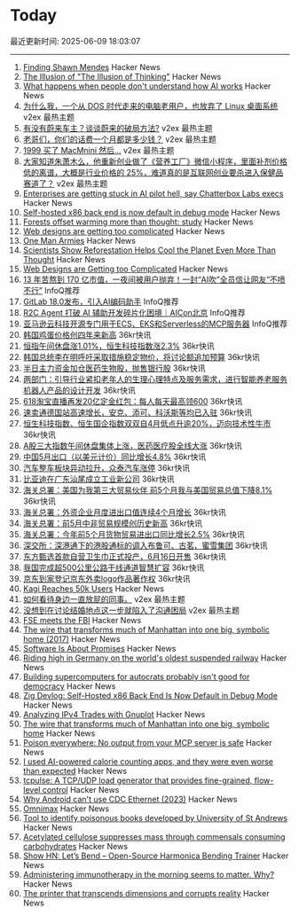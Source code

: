 # Today

最近更新时间: 2025-06-09 18:03:07

--- 
1. [Finding Shawn Mendes](https://ericneyman.wordpress.com/2019/11/26/finding-shawn-mendes/) Hacker News
2. [The Illusion of "The Illusion of Thinking"](https://www.seangoedecke.com/illusion-of-thinking/) Hacker News
3. [What happens when people don't understand how AI works](https://www.theatlantic.com/culture/archive/2025/06/artificial-intelligence-illiteracy/683021/) Hacker News
4. [为什么我，一个从 DOS 时代走来的电脑老用户，也放弃了 Linux 桌面系统](https://www.v2ex.com/t/1137392) v2ex 最热主题
5. [有没有蔚来车主？谈谈蔚来的破局方法?](https://www.v2ex.com/t/1137335) v2ex 最热主题
6. [老哥们，你们的话费一个月都是多少钱？](https://www.v2ex.com/t/1137300) v2ex 最热主题
7. [1999 买了 MacMnini 然后…](https://www.v2ex.com/t/1137293) v2ex 最热主题
8. [大家知道朱萧木么，他重新创业做了《营养工厂》微信小程序，里面补剂价格低的离谱，大概是行业价格的 25%，难道真的是互联网创业要杀进入保健品赛道了？](https://www.v2ex.com/t/1137273) v2ex 最热主题
9. [Enterprises are getting stuck in AI pilot hell, say Chatterbox Labs execs](https://www.theregister.com/2025/06/08/chatterbox_labs_ai_adoption/) Hacker News
10. [Self-hosted x86 back end is now default in debug mode](https://ziglang.org/devlog/2025/#2025-06-08) Hacker News
11. [Forests offset warming more than thought: study](https://news.ucr.edu/articles/2025/05/29/does-planting-trees-really-help-cool-planet) Hacker News
12. [Web designs are getting too complicated](https://websmith.studio/blog/website-designs-are-getting-too-complicated/) Hacker News
13. [One Man Armies](https://quarter--mile.com/One-Man-Armies) Hacker News
14. [Scientists Show Reforestation Helps Cool the Planet Even More Than Thought](https://news.ucr.edu/articles/2025/05/29/does-planting-trees-really-help-cool-planet) Hacker News
15. [Web Designs are Getting too Complicated](https://websmith.studio/blog/website-designs-are-getting-too-complicated/) Hacker News
16. [13 年苦熬到 170 亿市值，一夜间被用户抛弃！一封“AI吹”全员信让网友“不喷不行”](https://www.infoq.cn/article/5b4UQpG0vHoOWDPEqJH5) InfoQ推荐
17. [GitLab 18.0发布，引入AI编码助手](https://www.infoq.cn/article/tQMQcxgm7JHgh4Zjed0H) InfoQ推荐
18. [R2C Agent 打破 AI 辅助开发碎片化困境｜AICon北京](https://www.infoq.cn/article/K3tQuC58SI8l8f5DM4KG) InfoQ推荐
19. [亚马逊云科技开源专门用于ECS、EKS和Serverless的MCP服务器](https://www.infoq.cn/article/RgsFgkDiaeZ03eoCogEu) InfoQ推荐
20. [韩国鸡蛋价格创四年来新高](https://www.36kr.com/newsflashes/3328718484761097) 36kr快讯
21. [恒指午间休盘涨1.01%，恒生科技指数涨2.3%](https://www.36kr.com/newsflashes/3328742063270148) 36kr快讯
22. [韩国总统李在明呼吁采取措施稳定物价，将讨论额追加预算](https://www.36kr.com/newsflashes/3328720441223683) 36kr快讯
23. [半日主力资金加仓医药生物股，抛售银行股](https://www.36kr.com/newsflashes/3328713974901251) 36kr快讯
24. [两部门：引导行业紧扣老年人的生理心理特点及服务需求，进行智能养老服务机器人产品的设计开发](https://www.36kr.com/newsflashes/3328720744229120) 36kr快讯
25. [618淘宝直播再发20亿定金红包：每人每天最高领600](https://www.36kr.com/newsflashes/3328712383932936) 36kr快讯
26. [速卖通德国站高速增长，安克、添可、科沃斯等均已入驻](https://www.36kr.com/newsflashes/3328708825557507) 36kr快讯
27. [恒生科技指数、恒生国企指数双双自4月低点升逾20%，迈向技术性牛市](https://www.36kr.com/newsflashes/3328703291795720) 36kr快讯
28. [A股三大指数午间休盘集体上涨，医药医疗股全线大涨](https://www.36kr.com/newsflashes/3328702764001797) 36kr快讯
29. [中国5月出口（以美元计价）同比增长4.8%](https://www.36kr.com/newsflashes/3328691728361987) 36kr快讯
30. [汽车整车板块异动拉升，众泰汽车涨停](https://www.36kr.com/newsflashes/3328685399075330) 36kr快讯
31. [比亚迪在广东汕尾成立工业新公司](https://www.36kr.com/newsflashes/3328649072077315) 36kr快讯
32. [海关总署：美国为我第三大贸易伙伴 前5个月我与美国贸易总值下降8.1%](https://www.36kr.com/newsflashes/3328681137596678) 36kr快讯
33. [海关总署：外资企业月度进出口值连续4个月增长](https://www.36kr.com/newsflashes/3328677049936392) 36kr快讯
34. [海关总署：前5月中非贸易规模创历史新高](https://www.36kr.com/newsflashes/3328676210436608) 36kr快讯
35. [海关总署：今年前5个月货物贸易进出口同比增长2.5%](https://www.36kr.com/newsflashes/3328674815764999) 36kr快讯
36. [深交所：深港通下的港股通标的调入布鲁可、古茗、蜜雪集团](https://www.36kr.com/newsflashes/3328670252280327) 36kr快讯
37. [东方甄选首款自营卫生巾正式投产，6月16日开售](https://www.36kr.com/newsflashes/3328665553496326) 36kr快讯
38. [我国完成超500公里公路干线通道智慧扩容](https://www.36kr.com/newsflashes/3328664745208067) 36kr快讯
39. [京东到家登记京东外卖logo作品著作权](https://www.36kr.com/newsflashes/3328648317184514) 36kr快讯
40. [Kagi Reaches 50k Users](https://kagi.com/stats?stat=members) Hacker News
41. [如何看待身边一直放屁的同事。](https://www.v2ex.com/t/1137274) v2ex 最热主题
42. [没想到在讨论结婚地点这一步就陷入了沟通困局](https://www.v2ex.com/t/1137271) v2ex 最热主题
43. [FSE meets the FBI](https://blog.freespeechextremist.com/blog/fse-vs-fbi.html) Hacker News
44. [The wire that transforms much of Manhattan into one big, symbolic home (2017)](https://www.atlasobscura.com/articles/eruv-manhattan-invisible-wire-jewish-symbolic-religious-home) Hacker News
45. [Software Is About Promises](https://www.bramadams.dev/software-is-about-promises/) Hacker News
46. [Riding high in Germany on the world's oldest suspended railway](https://www.theguardian.com/travel/2025/jun/09/riding-high-in-germany-on-the-worlds-oldest-suspended-railway) Hacker News
47. [Building supercomputers for autocrats probably isn't good for democracy](https://helentoner.substack.com/p/supercomputers-for-autocrats) Hacker News
48. [Zig Devlog: Self-Hosted x86 Back End Is Now Default in Debug Mode](https://ziglang.org/devlog/2025/#2025-06-08) Hacker News
49. [Analyzing IPv4 Trades with Gnuplot](https://ipv4a-5539ad.gitlab.io/) Hacker News
50. [The wire that transforms much of Manhattan into one big, symbolic home](https://www.atlasobscura.com/articles/eruv-manhattan-invisible-wire-jewish-symbolic-religious-home) Hacker News
51. [Poison everywhere: No output from your MCP server is safe](https://www.cyberark.com/resources/threat-research-blog/poison-everywhere-no-output-from-your-mcp-server-is-safe) Hacker News
52. [I used AI-powered calorie counting apps, and they were even worse than expected](https://lifehacker.com/health/ai-powered-calorie-counting-apps-worse-than-expected) Hacker News
53. [tcpulse: A TCP/UDP load generator that provides fine-grained, flow-level control](https://github.com/yuuki/tcpulse) Hacker News
54. [Why Android can't use CDC Ethernet (2023)](https://jordemort.dev/blog/why-android-cant-use-cdc-ethernet/) Hacker News
55. [Omnimax](https://computer.rip/2025-06-08-Omnimax.html) Hacker News
56. [Tool to identify poisonous books developed by University of St Andrews](https://www.theguardian.com/books/2025/jun/06/tool-to-identify-poisonous-books-developed-by-university-of-st-andrews) Hacker News
57. [Acetylated cellulose suppresses mass through commensals consuming carbohydrates](https://www.sciencedirect.com/science/article/pii/S1550413125002232) Hacker News
58. [Show HN: Let’s Bend – Open-Source Harmonica Bending Trainer](https://letsbend.de) Hacker News
59. [Administering immunotherapy in the morning seems to matter. Why?](https://www.owlposting.com/p/the-time-of-day-that-immunotherapy) Hacker News
60. [The printer that transcends dimensions and corrupts reality](https://ghuntley.com/ideas/) Hacker News
